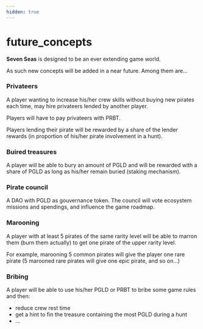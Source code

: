 ```yaml
---
hidden: true
---
```


# future\_concepts

**Seven Seas** is designed to be an ever extending game world.

As such new concepts will be added in a near future. Among them are...

### Privateers

A player wanting to increase his/her crew skills without buying new pirates each time, may hire privateers lended by another player.

Players will have to pay privateers with PRBT.

Players lending their pirate will be rewarded by a share of the lender rewards (in proportion of his/her pirate involvement in a hunt).

### Buired treasures

A player will be able to bury an amount of PGLD and will be rewarded with a share of PGLD as long as his/her remain buried (staking mechanism).

### Pirate council

A DAO with PGLD as gouvernance token. The council will vote ecosystem missions and spendings, and influence the game roadmap.

### Marooning

A player with at least 5 pirates of the same rarity level will be able to marron them (burn them actually) to get one pirate of the upper rarity level.

For example, marooning 5 common pirates will give the player one rare pirate (5 marooned rare pirates will give one epic pirate, and so on...)

### Bribing

A player will be able to use his/her PGLD or PRBT to bribe some game rules and then:

* reduce crew rest time
* get a hint to fin the treasure containing the most PGLD during a hunt
* ...
